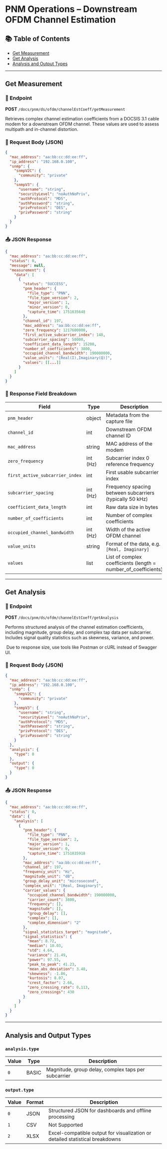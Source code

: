 # PNM Operations – Downstream OFDM Channel Estimation

## 📚 Table of Contents

* [Get Measurement](#get-measurement)
* [Get Analysis](#get-analysis)
* [Analysis and Output Types](#analysis-and-output-types)

---

## Get Measurement

### 🛁 Endpoint

**POST** `/docs/pnm/ds/ofdm/channelEstCoeff/getMeasurement`

Retrieves complex channel estimation coefficients from a DOCSIS 3.1 cable modem for a downstream OFDM channel. These values are used to assess multipath and in-channel distortion.

### 📒 Request Body (JSON)

```json
{
  "mac_address": "aa:bb:cc:dd:ee:ff",
  "ip_address": "192.168.0.100",
  "snmp": {
    "snmpV2C": {
      "community": "private"
    },
    "snmpV3": {
      "username": "string",
      "securityLevel": "noAuthNoPriv",
      "authProtocol": "MD5",
      "authPassword": "string",
      "privProtocol": "DES",
      "privPassword": "string"
    }
  }
}
```

### 📤 JSON Response

```json
{
  "mac_address": "aa:bb:cc:dd:ee:ff",
  "status": 0,
  "message": null,
  "measurement": {
    "data": [
      {
        "status": "SUCCESS",
        "pnm_header": {
          "file_type": "PNN",
          "file_type_version": 2,
          "major_version": 1,
          "minor_version": 0,
          "capture_time": 1751835648
        },
        "channel_id": 197,
        "mac_address": "aa:bb:cc:dd:ee:ff",
        "zero_frequency": 1217600000,
        "first_active_subcarrier_index": 148,
        "subcarrier_spacing": 50000,
        "coefficient_data_length": 15200,
        "number_of_coefficients": 3800,
        "occupied_channel_bandwidth": 190000000,
        "value_units": "[Real(I),Imaginary(Q)]",
        "values": [[...]]
      }
    ]
  }
}
```

### 📘️ Response Field Breakdown

| Field                           | Type     | Description                                                      |
| ------------------------------- | -------- | ---------------------------------------------------------------- |
| `pnm_header`                    | object   | Metadata from the capture file                                   |
| `channel_id`                    | int      | Downstream OFDM channel ID                                       |
| `mac_address`                   | string   | MAC address of the modem                                         |
| `zero_frequency`                | int (Hz) | Subcarrier index 0 reference frequency                           |
| `first_active_subcarrier_index` | int      | First usable subcarrier index                                    |
| `subcarrier_spacing`            | int (Hz) | Frequency spacing between subcarriers (typically 50 kHz)         |
| `coefficient_data_length`       | int      | Raw data size in bytes                                           |
| `number_of_coefficients`        | int      | Number of complex coefficients                                   |
| `occupied_channel_bandwidth`    | int (Hz) | Width of the active OFDM channel                                 |
| `value_units`                   | string   | Format of the data, e.g. `[Real, Imaginary]`                     |
| `values`                        | list     | List of complex coefficients (length = number\_of\_coefficients) |

---

## Get Analysis

### 🛁 Endpoint

**POST** `/docs/pnm/ds/ofdm/channelEstCoeff/getAnalysis`

Performs structured analysis of the channel estimation coefficients, including magnitude, group delay, and complex tap data per subcarrier. Includes signal quality statistics such as skewness, variance, and power.

️ Due to response size, use tools like Postman or cURL instead of Swagger UI.

### 📒 Request Body (JSON)

```json
{
  "mac_address": "aa:bb:cc:dd:ee:ff",
  "ip_address": "192.168.0.100",
  "snmp": {
    "snmpV2C": {
      "community": "private"
    },
    "snmpV3": {
      "username": "string",
      "securityLevel": "noAuthNoPriv",
      "authProtocol": "MD5",
      "authPassword": "string",
      "privProtocol": "DES",
      "privPassword": "string"
    }
  },
  "analysis": {
    "type": 0
  },
  "output": {
    "type": 0
  }
}
```

### 📤 JSON Response

```json
{
  "mac_address": "aa:bb:cc:dd:ee:ff",
  "status": 0,
  "data": {
    "analysis": [
      {
        "pnm_header": {
          "file_type": "PNN",
          "file_type_version": 2,
          "major_version": 1,
          "minor_version": 0,
          "capture_time": 1751835918
        },
        "mac_address": "aa:bb:cc:dd:ee:ff",
        "channel_id": 197,
        "frequency_unit": "Hz",
        "magnitude_unit": "dB",
        "group_delay_unit": "microsecond",
        "complex_unit": "[Real, Imaginary]",
        "carrier_values": {
          "occupied_channel_bandwidth": 190000000,
          "carrier_count": 3800,
          "frequency": [],
          "magnitude": [],
          "group_delay": [],
          "complex": [],
          "complex_dimension": "2"
        },
        "signal_statistics_target": "magnitude",
        "signal_statistics": {
          "mean": 8.72,
          "median": 10.03,
          "std": 4.64,
          "variance": 21.49,
          "power": 97.55,
          "peak_to_peak": 41.23,
          "mean_abs_deviation": 3.40,
          "skewness": -1.86,
          "kurtosis": 8.07,
          "crest_factor": 2.66,
          "zero_crossing_rate": 0.113,
          "zero_crossings": 430
        }
      }
    ]
  }
}
```

---

## Analysis and Output Types

### `analysis.type`

| Value | Type  | Description                                         |
| ----- | ----- | --------------------------------------------------- |
| `0`   | BASIC | Magnitude, group delay, complex taps per subcarrier |

### `output.type`

| Value | Format | Description                                                                  |
| ----- | ------ | ---------------------------------------------------------------------------- |
| `0`   | JSON   | Structured JSON for dashboards and offline processing                        |
| `1`   | CSV    | Not Supported                                                                |
| `2`   | XLSX   | Excel-compatible output for visualization or detailed statistical breakdowns |
